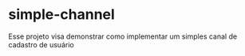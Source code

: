 # simple-channel
Esse projeto visa demonstrar como implementar um simples canal de cadastro de usuário
